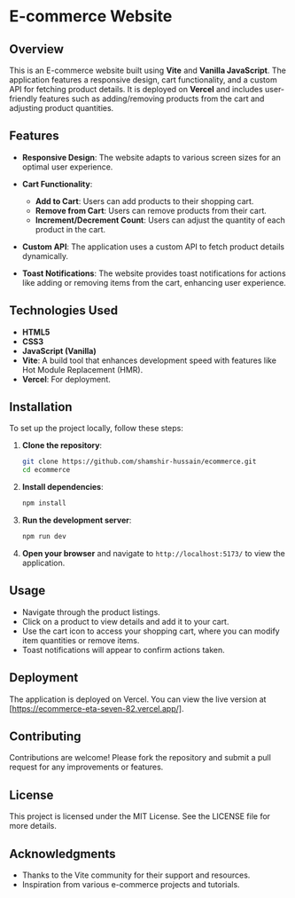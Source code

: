 # E-commerce Website

## Overview

This is an E-commerce website built using **Vite** and **Vanilla JavaScript**. The application features a responsive design, cart functionality, and a custom API for fetching product details. It is deployed on **Vercel** and includes user-friendly features such as adding/removing products from the cart and adjusting product quantities.

## Features

- **Responsive Design**: The website adapts to various screen sizes for an optimal user experience.
  
- **Cart Functionality**:
  - **Add to Cart**: Users can add products to their shopping cart.
  - **Remove from Cart**: Users can remove products from their cart.
  - **Increment/Decrement Count**: Users can adjust the quantity of each product in the cart.

- **Custom API**: The application uses a custom API to fetch product details dynamically.

- **Toast Notifications**: The website provides toast notifications for actions like adding or removing items from the cart, enhancing user experience.

## Technologies Used

- **HTML5**
- **CSS3**
- **JavaScript (Vanilla)**
- **Vite**: A build tool that enhances development speed with features like Hot Module Replacement (HMR).
- **Vercel**: For deployment.

## Installation

To set up the project locally, follow these steps:

1. **Clone the repository**:
   ```bash
   git clone https://github.com/shamshir-hussain/ecommerce.git
   cd ecommerce
   ```

2. **Install dependencies**:
   ```bash
   npm install
   ```

3. **Run the development server**:
   ```bash
   npm run dev
   ```

4. **Open your browser** and navigate to `http://localhost:5173/` to view the application.

## Usage

- Navigate through the product listings.
- Click on a product to view details and add it to your cart.
- Use the cart icon to access your shopping cart, where you can modify item quantities or remove items.
- Toast notifications will appear to confirm actions taken.

## Deployment

The application is deployed on Vercel. You can view the live version at [https://ecommerce-eta-seven-82.vercel.app/].

## Contributing

Contributions are welcome! Please fork the repository and submit a pull request for any improvements or features.

## License

This project is licensed under the MIT License. See the LICENSE file for more details.

## Acknowledgments

- Thanks to the Vite community for their support and resources.
- Inspiration from various e-commerce projects and tutorials.
